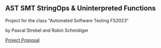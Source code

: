 ## AST SMT StringOps & Uninterpreted Functions

Project for the class "Automated Software Testing FS2023"

by Pascal Strebel and Robin Schmidiger

[Project Proposal](docs/ProjectProposal.pdf)
